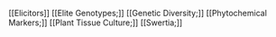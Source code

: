 [[Elicitors]]
[[Elite Genotypes;]]
[[Genetic Diversity;]]
[[Phytochemical Markers;]]
[[Plant Tissue Culture;]]
[[Swertia;]]
